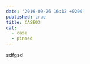```yaml
---
date: '2016-09-26 16:12 +0200'
published: true
title: CASE03
cat:
  - case
  - pinned
---
```

sdfgsd
